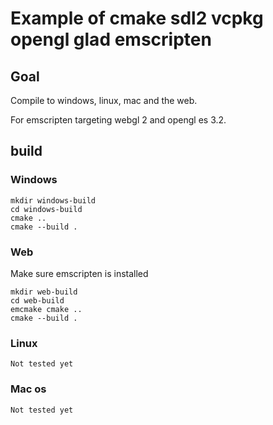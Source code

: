 # Example of cmake sdl2 vcpkg opengl glad emscripten

## Goal
Compile to windows, linux, mac and the web.

For emscripten targeting webgl 2 and opengl es 3.2.


## build
### Windows
```
mkdir windows-build
cd windows-build
cmake ..
cmake --build .
```

### Web
Make sure emscripten is installed
```
mkdir web-build
cd web-build
emcmake cmake ..
cmake --build .
```

### Linux
```
Not tested yet
```

### Mac os
```
Not tested yet
```
